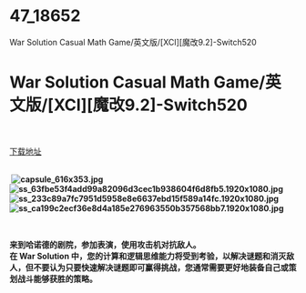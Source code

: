 # 47_18652
War Solution Casual Math Game/英文版/[XCI][魔改9.2]-Switch520
# War Solution Casual Math Game/英文版/[XCI][魔改9.2]-Switch520
 <br/></br>
[下载地址](https://www.switch520.cc/article/18652 "下载地址")
<br/></br>

<p><strong>&nbsp;<img title="capsule_616x353.jpg" src="https://www.switch520.cc/muke_img/2021_06_13_607a51cfcfa40.jpg" alt="capsule_616x353.jpg"></strong><br>
<strong><img title="ss_63fbe53f4add99a82096d3cec1b938604f6d8fb5.1920x1080.jpg" src="https://www.switch520.cc/muke_img/2021_06_13_1f1ffb8a6352e.jpg" alt="ss_63fbe53f4add99a82096d3cec1b938604f6d8fb5.1920x1080.jpg"></strong><br>
<strong><img title="ss_233c89a7fc7951d5958e8e6637ebd15f589a14fc.1920x1080.jpg" src="https://www.switch520.cc/muke_img/2021_06_13_393f2012d30f4.jpg" alt="ss_233c89a7fc7951d5958e8e6637ebd15f589a14fc.1920x1080.jpg"></strong><br>
<strong><img title="ss_ca199c2ecf36e8d4a185e276963550b357568bb7.1920x1080.jpg" src="https://www.switch520.cc/muke_img/2021_06_13_a55125fd50966.jpg" alt="ss_ca199c2ecf36e8d4a185e276963550b357568bb7.1920x1080.jpg"></strong></p>
<p><strong>&nbsp;</strong></p>
<p><strong>来到哈诺德的剧院，参加表演，使用攻击机对抗敌人。</strong><br>
<strong>在 War Solution 中，您的计算和逻辑思维能力将受到考验，以解决谜题和消灭敌人，但不要认为只要快速解决谜题即可赢得挑战，您通常需要更好地装备自己或策划战斗能够获胜的策略。</strong></p>
<p>&nbsp;</p>
